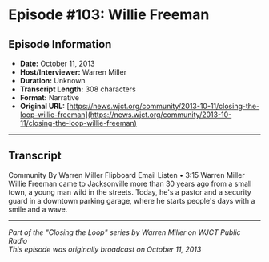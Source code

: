 # Episode #103: Willie Freeman



## Episode Information

- **Date:** October 11, 2013
- **Host/Interviewer:** Warren Miller
- **Duration:** Unknown
- **Transcript Length:** 308 characters
- **Format:** Narrative
- **Original URL:** [https://news.wjct.org/community/2013-10-11/closing-the-loop-willie-freeman](https://news.wjct.org/community/2013-10-11/closing-the-loop-willie-freeman)

---

## Transcript

Community
By
Warren Miller
Flipboard
Email
Listen
•
3:15
Warren Miller
Willie Freeman came to Jacksonville more than 30 years ago from a small town, a young man wild in the streets.
Today, he's a pastor and a security guard in a downtown parking garage, where he starts people's days with a smile and a wave.

---

*Part of the "Closing the Loop" series by Warren Miller on WJCT Public Radio*  
*This episode was originally broadcast on October 11, 2013*
